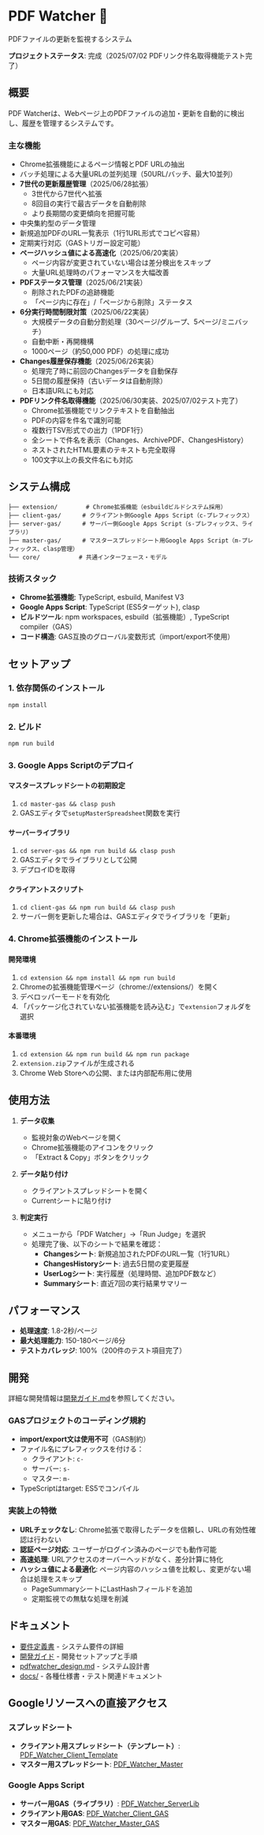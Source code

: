 # PDF Watcher 🎉

PDFファイルの更新を監視するシステム

**プロジェクトステータス**: 完成（2025/07/02 PDFリンク件名取得機能テスト完了）

## 概要

PDF Watcherは、Webページ上のPDFファイルの追加・更新を自動的に検出し、履歴を管理するシステムです。

### 主な機能

- Chrome拡張機能によるページ情報とPDF URLの抽出
- バッチ処理による大量URLの並列処理（50URL/バッチ、最大10並列）
- **7世代の更新履歴管理**（2025/06/28拡張）
  - 3世代から7世代へ拡張
  - 8回目の実行で最古データを自動削除
  - より長期間の変更傾向を把握可能
- 中央集約型のデータ管理
- 新規追加PDFのURL一覧表示（1行1URL形式でコピペ容易）
- 定期実行対応（GASトリガー設定可能）
- **ページハッシュ値による高速化**（2025/06/20実装）
  - ページ内容が変更されていない場合は差分検出をスキップ
  - 大量URL処理時のパフォーマンスを大幅改善
- **PDFステータス管理**（2025/06/21実装）
  - 削除されたPDFの追跡機能
  - 「ページ内に存在」/「ページから削除」ステータス
- **6分実行時間制限対策**（2025/06/22実装）
  - 大規模データの自動分割処理（30ページ/グループ、5ページ/ミニバッチ）
  - 自動中断・再開機構
  - 1000ページ（約50,000 PDF）の処理に成功
- **Changes履歴保存機能**（2025/06/26実装）
  - 処理完了時に前回のChangesデータを自動保存
  - 5日間の履歴保持（古いデータは自動削除）
  - 日本語URLにも対応
- **PDFリンク件名取得機能**（2025/06/30実装、2025/07/02テスト完了）
  - Chrome拡張機能でリンクテキストを自動抽出
  - PDFの内容を件名で識別可能
  - 複数行TSV形式での出力（1PDF1行）
  - 全シートで件名を表示（Changes、ArchivePDF、ChangesHistory）
  - ネストされたHTML要素のテキストも完全取得
  - 100文字以上の長文件名にも対応

## システム構成

```
├── extension/        # Chrome拡張機能（esbuildビルドシステム採用）
├── client-gas/      # クライアント側Google Apps Script（c-プレフィックス）
├── server-gas/      # サーバー側Google Apps Script（s-プレフィックス、ライブラリ）
├── master-gas/      # マスタースプレッドシート用Google Apps Script（m-プレフィックス、clasp管理）
└── core/           # 共通インターフェース・モデル
```

### 技術スタック

- **Chrome拡張機能**: TypeScript, esbuild, Manifest V3
- **Google Apps Script**: TypeScript (ES5ターゲット), clasp
- **ビルドツール**: npm workspaces, esbuild（拡張機能）, TypeScript compiler（GAS）
- **コード構造**: GAS互換のグローバル変数形式（import/export不使用）

## セットアップ

### 1. 依存関係のインストール

```bash
npm install
```

### 2. ビルド

```bash
npm run build
```

### 3. Google Apps Scriptのデプロイ

#### マスタースプレッドシートの初期設定
1. `cd master-gas && clasp push`
2. GASエディタで`setupMasterSpreadsheet`関数を実行

#### サーバーライブラリ
1. `cd server-gas && npm run build && clasp push`
2. GASエディタでライブラリとして公開
3. デプロイIDを取得

#### クライアントスクリプト
1. `cd client-gas && npm run build && clasp push`
2. サーバー側を更新した場合は、GASエディタでライブラリを「更新」

### 4. Chrome拡張機能のインストール

#### 開発環境
1. `cd extension && npm install && npm run build`
2. Chromeの拡張機能管理ページ（chrome://extensions/）を開く
3. デベロッパーモードを有効化
4. 「パッケージ化されていない拡張機能を読み込む」で`extension`フォルダを選択

#### 本番環境
1. `cd extension && npm run build && npm run package`
2. `extension.zip`ファイルが生成される
3. Chrome Web Storeへの公開、または内部配布用に使用

## 使用方法

1. **データ収集**
   - 監視対象のWebページを開く
   - Chrome拡張機能のアイコンをクリック
   - 「Extract & Copy」ボタンをクリック

2. **データ貼り付け**
   - クライアントスプレッドシートを開く
   - Currentシートに貼り付け

3. **判定実行**
   - メニューから「PDF Watcher」→「Run Judge」を選択
   - 処理完了後、以下のシートで結果を確認：
     - **Changesシート**: 新規追加されたPDFのURL一覧（1行1URL）
     - **ChangesHistoryシート**: 過去5日間の変更履歴
     - **UserLogシート**: 実行履歴（処理時間、追加PDF数など）
     - **Summaryシート**: 直近7回の実行結果サマリー

## パフォーマンス

- **処理速度**: 1.8-2秒/ページ
- **最大処理能力**: 150-180ページ/6分
- **テストカバレッジ**: 100%（200件のテスト項目完了）

## 開発

詳細な開発情報は[開発ガイド.md](./%E9%96%8B%E7%99%BA%E3%82%AC%E3%82%A4%E3%83%89.md)を参照してください。

### GASプロジェクトのコーディング規約

- **import/export文は使用不可**（GAS制約）
- ファイル名にプレフィックスを付ける：
  - クライアント: `c-`
  - サーバー: `s-`
  - マスター: `m-`
- TypeScriptはtarget: ES5でコンパイル

### 実装上の特徴

- **URLチェックなし**: Chrome拡張で取得したデータを信頼し、URLの有効性確認は行わない
- **認証ページ対応**: ユーザーがログイン済みのページでも動作可能
- **高速処理**: URLアクセスのオーバーヘッドがなく、差分計算に特化
- **ハッシュ値による最適化**: ページ内容のハッシュ値を比較し、変更がない場合は処理をスキップ
  - PageSummaryシートにLastHashフィールドを追加
  - 定期監視での無駄な処理を削減

## ドキュメント

- [要件定義書](./%E8%A6%81%E4%BB%B6%E5%AE%9A%E7%BE%A9%E6%9B%B8.md) - システム要件の詳細
- [開発ガイド](./%E9%96%8B%E7%99%BA%E3%82%AC%E3%82%A4%E3%83%89.md) - 開発セットアップと手順
- [pdfwatcher_design.md](./pdfwatcher_design.md) - システム設計書
- [docs/](./docs/) - 各種仕様書・テスト関連ドキュメント

## Googleリソースへの直接アクセス

### スプレッドシート
- **クライアント用スプレッドシート（テンプレート）**: [PDF_Watcher_Client_Template](https://docs.google.com/spreadsheets/d/16U9YPSGOOmp9ahTNpkVvpMwDjcoZ0iryBB9WKdhZJ04/edit?gid=2133975684#gid=2133975684)
- **マスター用スプレッドシート**: [PDF_Watcher_Master](https://docs.google.com/spreadsheets/d/1Sk2Z2eDbj-LRspGzIB4zg6X1ERNELdUz3TdWwEZEUa0/edit?gid=1693328433#gid=1693328433)

### Google Apps Script
- **サーバー用GAS（ライブラリ）**: [PDF_Watcher_ServerLib](https://script.google.com/home/projects/14oyw3dxeRB04LpXdn9fsU45V1QZ_rJsEwBZ-2PRNSsSIIMb-kyYbO0tM/edit)
- **クライアント用GAS**: [PDF_Watcher_Client_GAS](https://script.google.com/u/0/home/projects/18r9JpA-m18Uq5Z4UW58T8bCcjSmanGFtQHr7FyIQFgoUdkZftFeaEFLt/edit)
- **マスター用GAS**: [PDF_Watcher_Master_GAS](https://script.google.com/u/0/home/projects/17caTA6pp3A-66WwdvXZWd8i9HDe-MMJrm_ODvkK-jUsTV0G5HfrroXC0/edit)
